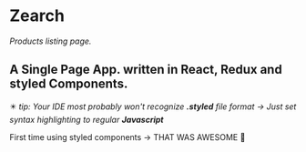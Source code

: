 # **Zearch**
*Products listing page.*

## A Single Page App. written in React, Redux and styled Components.

:eight_pointed_black_star: *tip: Your IDE most probably won't recognize **.styled** file format -> Just set syntax highlighting to regular **Javascript***

First time using styled components -> THAT WAS AWESOME :sparkling_heart:

